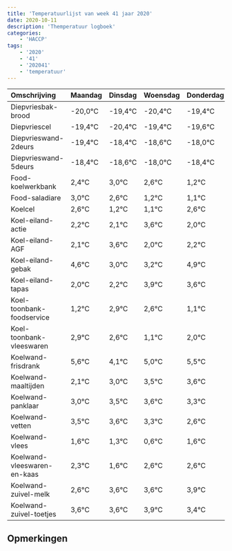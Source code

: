 ```yaml
---
title: 'Temperatuurlijst van week 41 jaar 2020'
date: 2020-10-11
description: 'Themperatuur logboek'
categories:
    - 'HACCP'
tags:
    - '2020'
    - '41'
    - '202041'
    - 'temperatuur'
---
```

|Omschrijving|Maandag|Dinsdag|Woensdag|Donderdag|Vrijdag|Zaterdag|Zondag|
|:---|:---|:---|:---|:---|:---|:---|:---|
|Diepvriesbak-brood|-20,0°C|-19,4°C|-20,4°C|-19,4°C|-19,6°C|-19,0°C|-19,4°C|
|Diepvriescel|-19,4°C|-20,4°C|-19,4°C|-19,6°C|-19,0°C|-19,4°C|-20,8°C|
|Diepvrieswand-2deurs|-19,4°C|-18,4°C|-18,6°C|-18,0°C|-18,4°C|-19,8°C|-19,9°C|
|Diepvrieswand-5deurs|-18,4°C|-18,6°C|-18,0°C|-18,4°C|-19,8°C|-19,9°C|-18,4°C|
|Food-koelwerkbank|2,4°C|3,0°C|2,6°C|1,2°C|1,1°C|2,6°C|1,0°C|
|Food-saladiare|3,0°C|2,6°C|1,2°C|1,1°C|2,6°C|1,0°C|1,2°C|
|Koelcel|2,6°C|1,2°C|1,1°C|2,6°C|1,0°C|1,2°C|2,9°C|
|Koel-eiland-actie|2,2°C|2,1°C|3,6°C|2,0°C|2,2°C|3,9°C|3,6°C|
|Koel-eiland-AGF|2,1°C|3,6°C|2,0°C|2,2°C|3,9°C|3,6°C|2,1°C|
|Koel-eiland-gebak|4,6°C|3,0°C|3,2°C|4,9°C|4,6°C|3,1°C|4,0°C|
|Koel-eiland-tapas|2,0°C|2,2°C|3,9°C|3,6°C|2,1°C|3,0°C|3,5°C|
|Koel-toonbank-foodservice|1,2°C|2,9°C|2,6°C|1,1°C|2,0°C|2,5°C|2,6°C|
|Koel-toonbank-vleeswaren|2,9°C|2,6°C|1,1°C|2,0°C|2,5°C|2,6°C|2,3°C|
|Koelwand-frisdrank|5,6°C|4,1°C|5,0°C|5,5°C|5,6°C|5,3°C|4,6°C|
|Koelwand-maaltijden|2,1°C|3,0°C|3,5°C|3,6°C|3,3°C|2,6°C|3,6°C|
|Koelwand-panklaar|3,0°C|3,5°C|3,6°C|3,3°C|2,6°C|3,6°C|3,6°C|
|Koelwand-vetten|3,5°C|3,6°C|3,3°C|2,6°C|3,6°C|3,6°C|3,9°C|
|Koelwand-vlees|1,6°C|1,3°C|0,6°C|1,6°C|1,6°C|1,9°C|1,4°C|
|Koelwand-vleeswaren-en-kaas|2,3°C|1,6°C|2,6°C|2,6°C|2,9°C|2,4°C|2,0°C|
|Koelwand-zuivel-melk|2,6°C|3,6°C|3,6°C|3,9°C|3,4°C|3,0°C|2,0°C|
|Koelwand-zuivel-toetjes|3,6°C|3,6°C|3,9°C|3,4°C|3,0°C|2,0°C|2,9°C|

## Opmerkingen


